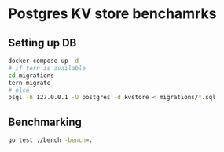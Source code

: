 # Postgres KV store benchamrks

## Setting up DB
```sh
docker-compose up -d
# if tern is available
cd migrations
tern migrate
# else
psql -h 127.0.0.1 -U postgres -d kvstore < migrations/*.sql
```

## Benchmarking
```sh
go test ./bench -bench=.
```
